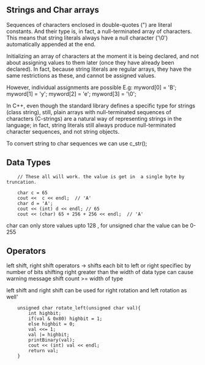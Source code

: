 
## Strings and Char arrays

Sequences of characters enclosed in double-quotes (") are literal constants.
And their type is, in fact, a null-terminated array of characters. 
This means that string literals always have a null character ('\0') automatically appended at the end.

Initializing an array of characters at the moment it is being declared, 
and not about assigning values to them later (once they have already been declared).
In fact, because string literals are regular arrays, they have the same restrictions as these, and cannot be assigned values.


However, individual assignments are possible
E.g:
	myword[0] = 'B';
	myword[1] = 'y';
	myword[2] = 'e';
	myword[3] = '\0';


In C++, even though the standard library defines a specific type for strings (class string),
still, plain arrays with null-terminated sequences of characters (C-strings) are a natural way 
of representing strings in the language; 
in fact, string literals still always produce null-terminated character sequences, and not string objects.

To convert string to char sequences we can use c_str();

## Data Types
```
	// These all will work. the value is get in  a single byte by truncation.

	char c = 65
	cout <<  c << endl;  // 'A'
	char d = 'A';
	cout << (int) d << endl; // 65 
	cout << (char) 65 + 256 + 256 << endl;  // 'A'
```

char can only store values upto 128 , for unsigned char the value can be 0-255


## Operators

left shift, right shift operators -> shifts each bit to left or right specifiec by number of bits
shifting right greater than the width of data type can cause warning message shift count >= width of type

left shift and right shift can be used for right rotation and left rotation as well'

```
	unsigned char rotate_left(unsigned char val){
		int highbit;
		if(val & 0x80) highbit = 1;
		else highbit = 0;
		val <<= 1;
		val |= highbit;
		printBinary(val);
		cout << (int) val << endl;
		return val;
	}
```



